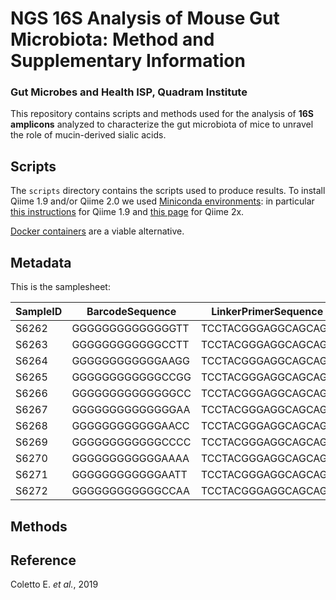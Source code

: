 # NGS 16S Analysis of Mouse Gut Microbiota: Method and Supplementary Information
### Gut Microbes and Health ISP, Quadram Institute


This repository contains scripts and methods used for the analysis of 
**16S amplicons** analyzed to characterize the gut microbiota of 
mice to unravel the role of mucin-derived sialic acids.


## Scripts

The `scripts` directory contains the scripts used to produce results. 
To install Qiime 1.9 and/or Qiime 2.0 we used [Miniconda environments](https://docs.conda.io/projects/conda/en/latest/user-guide/tasks/manage-environments.html): in particular [this instructions](https://hub.docker.com/search?q=qiime&type=image) for Qiime 1.9 and [this page](https://docs.qiime2.org/2019.1/install/native/) for Qiime 2x.

[Docker containers](https://hub.docker.com/search?q=qiime&type=image) are a viable alternative.


## Metadata

This is the samplesheet:

| SampleID | BarcodeSequence  | LinkerPrimerSequence | Treatment | Reverseprimer       | Description |
| -------- | ---------------- | -------------------- | --------- | ------------------- | ----------- |
| S6262    | GGGGGGGGGGGGGGTT | TCCTACGGGAGGCAGCAGT  | LowFat    | TCCTACGGGAGGCAGCAGT | Low62       |
| S6263    | GGGGGGGGGGGGCCTT | TCCTACGGGAGGCAGCAGT  | LowFat    | TCCTACGGGAGGCAGCAGT | Low63       |
| S6264    | GGGGGGGGGGGGAAGG | TCCTACGGGAGGCAGCAGT  | LowFat    | TCCTACGGGAGGCAGCAGT | Low64       |
| S6265    | GGGGGGGGGGGGCCGG | TCCTACGGGAGGCAGCAGT  | LowFat    | TCCTACGGGAGGCAGCAGT | Low65       |
| S6266    | GGGGGGGGGGGGGGCC | TCCTACGGGAGGCAGCAGT  | Control   | TCCTACGGGAGGCAGCAGT | Ctr66       |
| S6267    | GGGGGGGGGGGGGGAA | TCCTACGGGAGGCAGCAGT  | Control   | TCCTACGGGAGGCAGCAGT | Ctr67       |
| S6268    | GGGGGGGGGGGGAACC | TCCTACGGGAGGCAGCAGT  | Control   | TCCTACGGGAGGCAGCAGT | Ctr68       |
| S6269    | GGGGGGGGGGGGCCCC | TCCTACGGGAGGCAGCAGT  | HighFat   | TCCTACGGGAGGCAGCAGT | Hi69        |
| S6270    | GGGGGGGGGGGGAAAA | TCCTACGGGAGGCAGCAGT  | HighFat   | TCCTACGGGAGGCAGCAGT | Hi70        |
| S6271    | GGGGGGGGGGGGAATT | TCCTACGGGAGGCAGCAGT  | HighFat   | TCCTACGGGAGGCAGCAGT | Hi71        |
| S6272    | GGGGGGGGGGGGCCAA | TCCTACGGGAGGCAGCAGT  | HighFat   | TCCTACGGGAGGCAGCAGT | Hi72        |


## Methods

## Reference

Coletto E. _et al._, 2019
